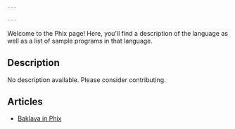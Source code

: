 ```yaml
---

---
```


Welcome to the Phix page! Here, you'll find a description of the language as well as a list of sample programs in that language.

## Description

No description available. Please consider contributing.

## Articles

- [Baklava in Phix](https://sampleprograms.io/projects/baklava/phix)